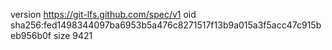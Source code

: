 version https://git-lfs.github.com/spec/v1
oid sha256:fed1498344097ba6953b5a476c8271517f13b9a015a3f5acc47c915beb956b0f
size 9421
